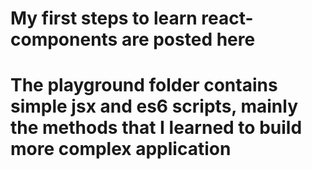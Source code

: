 # My first steps to learn react-components are posted here
# The playground folder contains simple jsx and es6 scripts, mainly the methods that I learned to build more complex application
